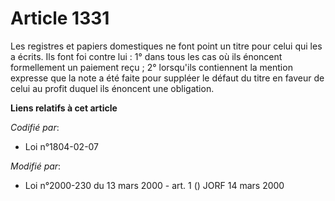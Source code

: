 # Article 1331

Les registres et papiers domestiques ne font point un titre pour celui qui les a écrits. Ils font foi contre lui : 1° dans
tous les cas où ils énoncent formellement un paiement reçu ; 2° lorsqu'ils contiennent la mention expresse que la note a été
faite pour suppléer le défaut du titre en faveur de celui au profit duquel ils énoncent une obligation.

**Liens relatifs à cet article**

_Codifié par_:

  - Loi n°1804-02-07

_Modifié par_:

  - Loi n°2000-230 du 13 mars 2000 - art. 1 () JORF 14 mars 2000
